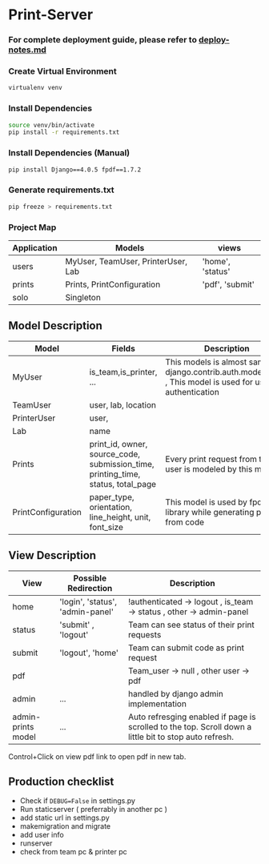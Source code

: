 # Print-Server


### For complete deployment guide, please refer to [deploy-notes.md](deploy-notes.md)

### Create Virtual Environment
```bash
virtualenv venv
```

### Install Dependencies
```bash
source venv/bin/activate
pip install -r requirements.txt
```

### Install Dependencies (Manual)
```bash
pip install Django==4.0.5 fpdf==1.7.2
```

### Generate requirements.txt
```bash
pip freeze > requirements.txt
```


### Project Map

| Application | Models                             | views           |
|-------------|------------------------------------|-----------------|
| users       | MyUser, TeamUser, PrinterUser, Lab | 'home', 'status'|
| prints      | Prints, PrintConfiguration         | 'pdf', 'submit' |
| solo        | Singleton                          |                 |

## Model Description

| Model | Fields | Description |
|-------|--------|-------------|
| MyUser | is_team,is_printer, ... | This models is almost same as django.contrib.auth.models.User , This model is used for user authentication |
| TeamUser | user, lab, location | |
| PrinterUser | user, | |
| Lab | name |
| Prints | print_id, owner, source_code, submission_time, printing_time, status, total_page | Every print request from team user is modeled by this model |
| PrintConfiguration | paper_type, orientation, line_height, unit, font_size | This model is used by fpdf library while generating pdf from code |


## View Description

| View | Possible Redirection | Description |
|------|-----------------------|-------------|
| home | 'login', 'status', 'admin-panel' | !authenticated -> logout , is_team -> status , other -> admin-panel|
| status | 'submit' , 'logout' | Team can see status of their print requests
| submit | 'logout', 'home' | Team can submit code as print request
| pdf    |                  | Team_user -> null , other user -> pdf
| admin  | ...              | handled by django admin implementation
| admin-prints model | ...  | Auto refresging enabled if page is scrolled to the top. Scroll down a little bit to stop auto refresh. 
Control+Click on view pdf link to open pdf in new tab.	

## Production checklist
- Check if `DEBUG=False` in settings.py
- Run staticserver ( preferrably in another pc )
- add static url in settings.py
- makemigration and migrate
- add user info
- runserver
- check from team pc & printer pc
